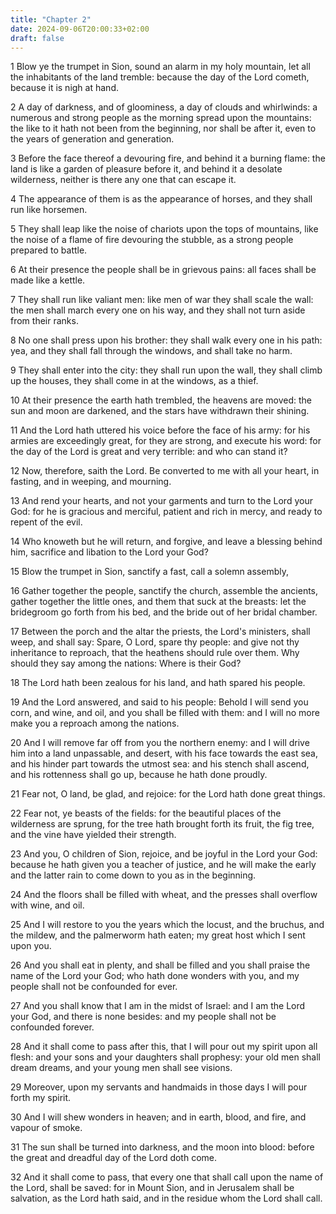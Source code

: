 ```yaml
---
title: "Chapter 2"
date: 2024-09-06T20:00:33+02:00
draft: false
---
```



1 Blow ye the trumpet in Sion, sound an alarm in my holy mountain, let all the inhabitants of the land tremble: because the day of the Lord cometh, because it is nigh at hand.

2 A day of darkness, and of gloominess, a day of clouds and whirlwinds: a numerous and strong people as the morning spread upon the mountains: the like to it hath not been from the beginning, nor shall be after it, even to the years of generation and generation.

3 Before the face thereof a devouring fire, and behind it a burning flame: the land is like a garden of pleasure before it, and behind it a desolate wilderness, neither is there any one that can escape it.

4 The appearance of them is as the appearance of horses, and they shall run like horsemen.

5 They shall leap like the noise of chariots upon the tops of mountains, like the noise of a flame of fire devouring the stubble, as a strong people prepared to battle.

6 At their presence the people shall be in grievous pains: all faces shall be made like a kettle.

7 They shall run like valiant men: like men of war they shall scale the wall: the men shall march every one on his way, and they shall not turn aside from their ranks.

8 No one shall press upon his brother: they shall walk every one in his path: yea, and they shall fall through the windows, and shall take no harm.

9 They shall enter into the city: they shall run upon the wall, they shall climb up the houses, they shall come in at the windows, as a thief.

10 At their presence the earth hath trembled, the heavens are moved: the sun and moon are darkened, and the stars have withdrawn their shining.

11 And the Lord hath uttered his voice before the face of his army: for his armies are exceedingly great, for they are strong, and execute his word: for the day of the Lord is great and very terrible: and who can stand it?

12 Now, therefore, saith the Lord. Be converted to me with all your heart, in fasting, and in weeping, and mourning.

13 And rend your hearts, and not your garments and turn to the Lord your God: for he is gracious and merciful, patient and rich in mercy, and ready to repent of the evil.

14 Who knoweth but he will return, and forgive, and leave a blessing behind him, sacrifice and libation to the Lord your God?

15 Blow the trumpet in Sion, sanctify a fast, call a solemn assembly,

16 Gather together the people, sanctify the church, assemble the ancients, gather together the little ones, and them that suck at the breasts: let the bridegroom go forth from his bed, and the bride out of her bridal chamber.

17 Between the porch and the altar the priests, the Lord's ministers, shall weep, and shall say: Spare, O Lord, spare thy people: and give not thy inheritance to reproach, that the heathens should rule over them. Why should they say among the nations: Where is their God?

18 The Lord hath been zealous for his land, and hath spared his people.

19 And the Lord answered, and said to his people: Behold I will send you corn, and wine, and oil, and you shall be filled with them: and I will no more make you a reproach among the nations.

20 And I will remove far off from you the northern enemy: and I will drive him into a land unpassable, and desert, with his face towards the east sea, and his hinder part towards the utmost sea: and his stench shall ascend, and his rottenness shall go up, because he hath done proudly.

21 Fear not, O land, be glad, and rejoice: for the Lord hath done great things.

22 Fear not, ye beasts of the fields: for the beautiful places of the wilderness are sprung, for the tree hath brought forth its fruit, the fig tree, and the vine have yielded their strength.

23 And you, O children of Sion, rejoice, and be joyful in the Lord your God: because he hath given you a teacher of justice, and he will make the early and the latter rain to come down to you as in the beginning.

24 And the floors shall be filled with wheat, and the presses shall overflow with wine, and oil.

25 And I will restore to you the years which the locust, and the bruchus, and the mildew, and the palmerworm hath eaten; my great host which I sent upon you.

26 And you shall eat in plenty, and shall be filled and you shall praise the name of the Lord your God; who hath done wonders with you, and my people shall not be confounded for ever.

27 And you shall know that I am in the midst of Israel: and I am the Lord your God, and there is none besides: and my people shall not be confounded forever.

28 And it shall come to pass after this, that I will pour out my spirit upon all flesh: and your sons and your daughters shall prophesy: your old men shall dream dreams, and your young men shall see visions.

29 Moreover, upon my servants and handmaids in those days I will pour forth my spirit.

30 And I will shew wonders in heaven; and in earth, blood, and fire, and vapour of smoke.

31 The sun shall be turned into darkness, and the moon into blood: before the great and dreadful day of the Lord doth come.

32 And it shall come to pass, that every one that shall call upon the name of the Lord, shall be saved: for in Mount Sion, and in Jerusalem shall be salvation, as the Lord hath said, and in the residue whom the Lord shall call.

